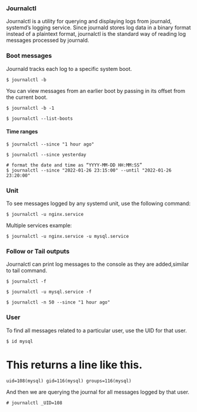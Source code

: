 ### Journalctl 
Journalctl is a utility for querying and displaying logs from journald, systemd’s logging service. Since journald stores log data in a binary format instead of a plaintext format, journalctl is the standard way of reading log messages processed by journald.

### Boot messages
Journald tracks each log to a specific system boot.
```
$ journalctl -b
```
You can view messages from an earlier boot by passing in its offset from the current boot.
```
$ journalctl -b -1
```
```
$ journalctl --list-boots
```

#### Time ranges
```
$ journalctl --since "1 hour ago"
```
```
$ journalctl --since yesterday
```
```
# format the date and time as “YYYY-MM-DD HH:MM:SS”
$ journalctl --since "2022-01-26 23:15:00" --until "2022-01-26 23:20:00"
```
### Unit
To see messages logged by any systemd unit, use the following command:
```
$ journalctl -u nginx.service
```
Multiple services example:
```
$ journalctl -u nginx.service -u mysql.service
```
### Follow or Tail outputs
Journalctl can print log messages to the console as they are added,similar to tail command.
```
$ journalctl -f
```
```
$ journalctl -u mysql.service -f
```
```
$ journalctl -n 50 --since "1 hour ago"
```
### User
To find all messages related to a particular user, use the UID for that user. 
```
$ id mysql
```
# This returns a line like this.
```
uid=108(mysql) gid=116(mysql) groups=116(mysql)
```
And then we are querying the journal for all messages logged by that user.
```
# journalctl _UID=108
```

